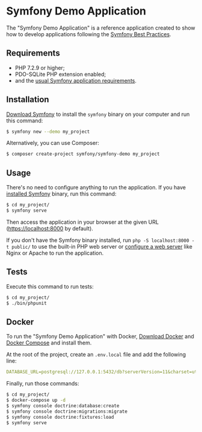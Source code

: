 Symfony Demo Application
========================

The "Symfony Demo Application" is a reference application created to show how
to develop applications following the [Symfony Best Practices][1].

Requirements
------------

  * PHP 7.2.9 or higher;
  * PDO-SQLite PHP extension enabled;
  * and the [usual Symfony application requirements][2].

Installation
------------

[Download Symfony][4] to install the `symfony` binary on your computer and run
this command:

```bash
$ symfony new --demo my_project
```

Alternatively, you can use Composer:

```bash
$ composer create-project symfony/symfony-demo my_project
```

Usage
-----

There's no need to configure anything to run the application. If you have
[installed Symfony][4] binary, run this command:

```bash
$ cd my_project/
$ symfony serve
```

Then access the application in your browser at the given URL (<https://localhost:8000> by default).

If you don't have the Symfony binary installed, run `php -S localhost:8000 -t public/`
to use the built-in PHP web server or [configure a web server][3] like Nginx or
Apache to run the application.

Tests
-----

Execute this command to run tests:

```bash
$ cd my_project/
$ ./bin/phpunit
```

Docker
------

To run the "Symfony Demo Application" with Docker, [Download Docker][5] and [Docker Compose][6] and install them.

At the root of the project, create an `.env.local` file and add the following line:

```yaml
DATABASE_URL=postgresql://127.0.0.1:5432/db?serverVersion=11&charset=utf8
```

Finally, run those commands:

```bash
$ cd my_project/
$ docker-compose up -d
$ symfony console doctrine:database:create
$ symfony console doctrine:migrations:migrate
$ symfony console doctrine:fixtures:load
$ symfony serve
```

[1]: https://symfony.com/doc/current/best_practices.html
[2]: https://symfony.com/doc/current/reference/requirements.html
[3]: https://symfony.com/doc/current/cookbook/configuration/web_server_configuration.html
[4]: https://symfony.com/download
[5]: https://www.docker.com/get-started
[6]: https://docs.docker.com/compose/install/
